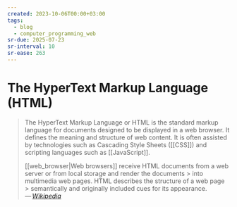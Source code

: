 ```yaml
---
created: 2023-10-06T00:00+03:00
tags:
  - blog
  - computer_programming_web
sr-due: 2025-07-23
sr-interval: 10
sr-ease: 263
---
```


# The HyperText Markup Language (HTML)

> The HyperText Markup Language or HTML is the standard markup language for documents designed to be displayed in a web browser. It defines the meaning and structure of web content. It is often assisted by technologies such as Cascading Style Sheets ([[CSS]]) and scripting languages such as [[JavaScript]].
>
> [[web_browser|Web browsers]] receive HTML documents from a web server or from local storage and render the documents > into multimedia web pages. HTML describes the structure of a web page > semantically and originally included cues for its appearance.\
> — <cite>[Wikipedia](https://en.wikipedia.org/wiki/HTML)</cite>

